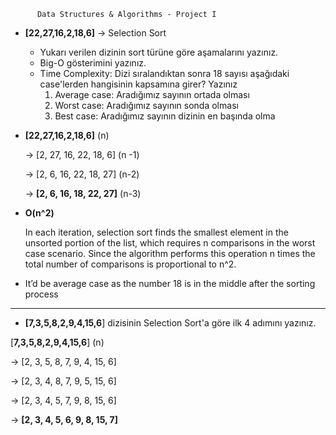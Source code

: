 
          Data Structures & Algorithms - Project I

- **[22,27,16,2,18,6]** → Selection Sort
    - Yukarı verilen dizinin sort türüne göre aşamalarını yazınız.
    - Big-O gösterimini yazınız.
    - Time Complexity: Dizi sıralandıktan sonra 18 sayısı aşağıdaki case'lerden hangisinin kapsamına girer? Yazınız
        1. Average case: Aradığımız sayının ortada olması
        2. Worst case: Aradığımız sayının sonda olması
        3. Best case: Aradığımız sayının dizinin en başında olma

- **[22,27,16,2,18,6]** (n)
    
    → [2, 27, 16, 22, 18, 6] (n -1)
    
    → [2, 6, 16, 22, 18, 27] (n-2)
    
    → **[2, 6, 16, 18, 22, 27]** (n-3)
    

- **O(n^2)**
    
    In each iteration, selection sort finds the smallest element in the unsorted portion of the list, which requires n comparisons in the worst case scenario. Since the algorithm performs this operation n times the total number of comparisons is proportional to n^2.
    

- It’d be average case as the number 18 is in the middle after the sorting process

---

- **[7,3,5,8,2,9,4,15,6**] dizisinin Selection Sort'a göre ilk 4 adımını yazınız.

[**7,3,5,8,2,9,4,15,6**] (n)

→ [2, 3, 5, 8, 7, 9, 4, 15, 6]

→ [2, 3, 4, 8, 7, 9, 5, 15, 6]

→ [2, 3, 4, 5, 7, 9, 8, 15, 6]

→ **[2, 3, 4, 5, 6, 9, 8, 15, 7]**
